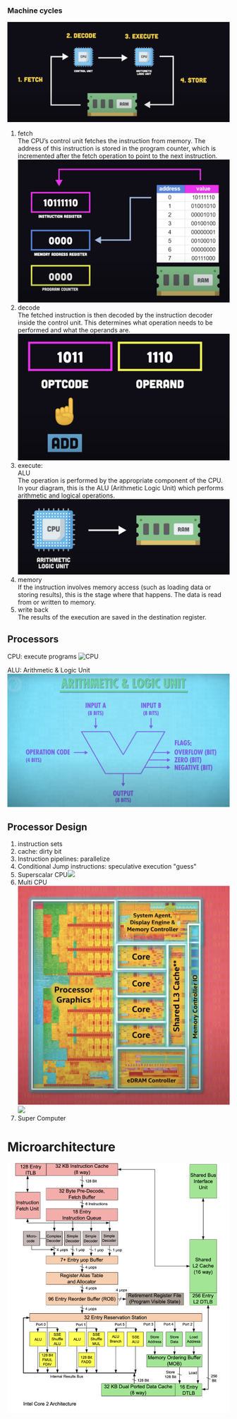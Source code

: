 ### Machine cycles
![](pics/cpu1.png)  
1. fetch  
The CPU’s control unit fetches the instruction from memory. The address of this instruction is stored in the program counter, which is incremented after the fetch operation to point to the next instruction.
![](pics/fetch.png) 
2. decode  
The fetched instruction is then decoded by the instruction decoder inside the control unit. This determines what operation needs to be performed and what the operands are.
![](pics/decode.png) 
3. execute:  
ALU  
The operation is performed by the appropriate component of the CPU. In your diagram, this is the ALU (Arithmetic Logic Unit) which performs arithmetic and logical operations.  
![](pics/execute.png) 
4. memory  
If the instruction involves memory access (such as loading data or storing results), this is the stage where that happens. The data is read from or written to memory.
5. write back  
The results of the execution are saved in the destination register.

## Processors
CPU: execute programs
![CPU](pics/CPU.png)  

ALU: Arithmetic & Logic Unit
![ALU](pics/ALU.png) 

## Processor Design
1. instruction sets  
2. cache: dirty bit
3. Instruction pipelines: parallelize
4. Conditional Jump instructions: speculative execution "guess"
5. Superscalar CPU![](pics/superCPU.png)
6. Multi CPU![](pics/multiCPU.png)![](pics/multiCPUs.png)
7. Super Computer

# Microarchitecture
![](pics/micrarch.png)